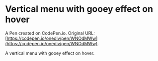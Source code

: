 # Vertical menu with gooey effect on hover

A Pen created on CodePen.io. Original URL: [https://codepen.io/onediv/pen/WNOdMWw](https://codepen.io/onediv/pen/WNOdMWw).

A vertical menu with gooey effect on hover.
